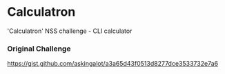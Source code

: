 # Calculatron
'Calculatron' NSS challenge - CLI calculator

### Original Challenge
https://gist.github.com/askingalot/a3a65d43f0513d8277dce3533732e7a6
